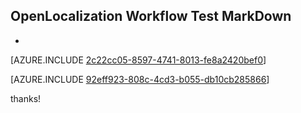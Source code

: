 ## OpenLocalization Workflow Test MarkDown
* 

[AZURE.INCLUDE [2c22cc05-8597-4741-8013-fe8a2420bef0](calleeMd1.md)]



[AZURE.INCLUDE [92eff923-808c-4cd3-b055-db10cb285866](calleeMd2.md)]

 
thanks!
